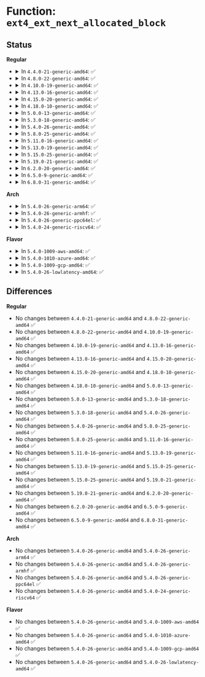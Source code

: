 # Function: <code>ext4_ext_next_allocated_block</code>

## Status
<b>Regular</b>
<ul>
<li>
<details>
<summary>In <code>4.4.0-21-generic-amd64</code>: ✅</summary>

```c
ext4_lblk_t ext4_ext_next_allocated_block(struct ext4_ext_path * path)
```

```json
{
  "name": "ext4_ext_next_allocated_block",
  "collision_type": "Unique Global",
  "inline_type": "No",
  "funcs": [
    {
      "addr": 18446744071581745456,
      "name": "ext4_ext_next_allocated_block",
      "external": true,
      "loc": "fs/ext4/extents.c:1595",
      "file": "fs/ext4/extents.c",
      "inline": "seen, unknown",
      "caller_inline": [],
      "caller_func": [
        "fs/ext4/extents.c:ext4_ext_put_gap_in_cache",
        "fs/ext4/extents.c:get_implied_cluster_alloc",
        "fs/ext4/extents.c:ext4_ext_shift_extents",
        "fs/ext4/extents.c:ext4_ext_map_blocks",
        "fs/ext4/extents.c:ext4_fiemap",
        "fs/ext4/extents.c:ext4_swap_extents",
        "fs/ext4/extents.c:ext4_swap_extents",
        "fs/ext4/extents.c:ext4_swap_extents",
        "fs/ext4/extents.c:ext4_swap_extents",
        "fs/ext4/move_extent.c:ext4_move_extents"
      ]
    }
  ],
  "symbols": [
    {
      "addr": 18446744071581745456,
      "name": "ext4_ext_next_allocated_block",
      "section": ".text",
      "bind": "STB_GLOBAL",
      "size": 158
    }
  ]
}
```
</details>
</li>
<li>
<details>
<summary>In <code>4.8.0-22-generic-amd64</code>: ✅</summary>

```c
ext4_lblk_t ext4_ext_next_allocated_block(struct ext4_ext_path * path)
```

```json
{
  "name": "ext4_ext_next_allocated_block",
  "collision_type": "Unique Global",
  "inline_type": "No",
  "funcs": [
    {
      "addr": 18446744071581940416,
      "name": "ext4_ext_next_allocated_block",
      "external": true,
      "loc": "fs/ext4/extents.c:1601",
      "file": "fs/ext4/extents.c",
      "inline": "seen, unknown",
      "caller_inline": [],
      "caller_func": [
        "fs/ext4/extents.c:ext4_swap_extents",
        "fs/ext4/extents.c:ext4_swap_extents",
        "fs/ext4/extents.c:ext4_swap_extents",
        "fs/ext4/extents.c:ext4_swap_extents",
        "fs/ext4/extents.c:ext4_ext_shift_extents",
        "fs/ext4/extents.c:ext4_fiemap",
        "fs/ext4/extents.c:ext4_ext_map_blocks",
        "fs/ext4/extents.c:ext4_ext_map_blocks",
        "fs/ext4/extents.c:get_implied_cluster_alloc",
        "fs/ext4/move_extent.c:ext4_move_extents"
      ]
    }
  ],
  "symbols": [
    {
      "addr": 18446744071581940416,
      "name": "ext4_ext_next_allocated_block",
      "section": ".text",
      "bind": "STB_GLOBAL",
      "size": 158
    }
  ]
}
```
</details>
</li>
<li>
<details>
<summary>In <code>4.10.0-19-generic-amd64</code>: ✅</summary>

```c
ext4_lblk_t ext4_ext_next_allocated_block(struct ext4_ext_path * path)
```

```json
{
  "name": "ext4_ext_next_allocated_block",
  "collision_type": "Unique Global",
  "inline_type": "No",
  "funcs": [
    {
      "addr": 18446744071582030448,
      "name": "ext4_ext_next_allocated_block",
      "external": true,
      "loc": "fs/ext4/extents.c:1601",
      "file": "fs/ext4/extents.c",
      "inline": "seen, unknown",
      "caller_inline": [],
      "caller_func": [
        "fs/ext4/extents.c:ext4_swap_extents",
        "fs/ext4/extents.c:ext4_swap_extents",
        "fs/ext4/extents.c:ext4_swap_extents",
        "fs/ext4/extents.c:ext4_swap_extents",
        "fs/ext4/extents.c:ext4_ext_shift_extents",
        "fs/ext4/extents.c:ext4_fiemap",
        "fs/ext4/extents.c:ext4_ext_map_blocks",
        "fs/ext4/extents.c:ext4_ext_map_blocks",
        "fs/ext4/extents.c:get_implied_cluster_alloc",
        "fs/ext4/move_extent.c:ext4_move_extents"
      ]
    }
  ],
  "symbols": [
    {
      "addr": 18446744071582030448,
      "name": "ext4_ext_next_allocated_block",
      "section": ".text",
      "bind": "STB_GLOBAL",
      "size": 158
    }
  ]
}
```
</details>
</li>
<li>
<details>
<summary>In <code>4.13.0-16-generic-amd64</code>: ✅</summary>

```c
ext4_lblk_t ext4_ext_next_allocated_block(struct ext4_ext_path * path)
```

```json
{
  "name": "ext4_ext_next_allocated_block",
  "collision_type": "Unique Global",
  "inline_type": "No",
  "funcs": [
    {
      "addr": 18446744071581892992,
      "name": "ext4_ext_next_allocated_block",
      "external": true,
      "loc": "fs/ext4/extents.c:1601",
      "file": "fs/ext4/extents.c",
      "inline": "seen, unknown",
      "caller_inline": [],
      "caller_func": [
        "fs/ext4/extents.c:ext4_swap_extents",
        "fs/ext4/extents.c:ext4_swap_extents",
        "fs/ext4/extents.c:ext4_swap_extents",
        "fs/ext4/extents.c:ext4_swap_extents",
        "fs/ext4/extents.c:ext4_ext_shift_extents",
        "fs/ext4/extents.c:ext4_fiemap",
        "fs/ext4/extents.c:ext4_ext_map_blocks",
        "fs/ext4/extents.c:ext4_ext_map_blocks",
        "fs/ext4/extents.c:get_implied_cluster_alloc",
        "fs/ext4/move_extent.c:ext4_move_extents"
      ]
    }
  ],
  "symbols": [
    {
      "addr": 18446744071581892992,
      "name": "ext4_ext_next_allocated_block",
      "section": ".text",
      "bind": "STB_GLOBAL",
      "size": 148
    }
  ]
}
```
</details>
</li>
<li>
<details>
<summary>In <code>4.15.0-20-generic-amd64</code>: ✅</summary>

```c
ext4_lblk_t ext4_ext_next_allocated_block(struct ext4_ext_path * path)
```

```json
{
  "name": "ext4_ext_next_allocated_block",
  "collision_type": "Unique Global",
  "inline_type": "No",
  "funcs": [
    {
      "addr": 18446744071582043168,
      "name": "ext4_ext_next_allocated_block",
      "external": true,
      "loc": "fs/ext4/extents.c:1601",
      "file": "fs/ext4/extents.c",
      "inline": "seen, unknown",
      "caller_inline": [],
      "caller_func": [
        "fs/ext4/extents.c:ext4_swap_extents",
        "fs/ext4/extents.c:ext4_swap_extents",
        "fs/ext4/extents.c:ext4_swap_extents",
        "fs/ext4/extents.c:ext4_swap_extents",
        "fs/ext4/extents.c:ext4_ext_shift_extents",
        "fs/ext4/extents.c:ext4_fiemap",
        "fs/ext4/extents.c:ext4_ext_map_blocks",
        "fs/ext4/extents.c:ext4_ext_map_blocks",
        "fs/ext4/extents.c:get_implied_cluster_alloc",
        "fs/ext4/move_extent.c:ext4_move_extents"
      ]
    }
  ],
  "symbols": [
    {
      "addr": 18446744071582043168,
      "name": "ext4_ext_next_allocated_block",
      "section": ".text",
      "bind": "STB_GLOBAL",
      "size": 146
    }
  ]
}
```
</details>
</li>
<li>
<details>
<summary>In <code>4.18.0-10-generic-amd64</code>: ✅</summary>

```c
ext4_lblk_t ext4_ext_next_allocated_block(struct ext4_ext_path * path)
```

```json
{
  "name": "ext4_ext_next_allocated_block",
  "collision_type": "Unique Global",
  "inline_type": "No",
  "funcs": [
    {
      "addr": 18446744071582236192,
      "name": "ext4_ext_next_allocated_block",
      "external": true,
      "loc": "fs/ext4/extents.c:1595",
      "file": "fs/ext4/extents.c",
      "inline": "seen, unknown",
      "caller_inline": [],
      "caller_func": [
        "fs/ext4/extents.c:ext4_swap_extents",
        "fs/ext4/extents.c:ext4_swap_extents",
        "fs/ext4/extents.c:ext4_swap_extents",
        "fs/ext4/extents.c:ext4_swap_extents",
        "fs/ext4/extents.c:ext4_ext_shift_extents",
        "fs/ext4/extents.c:ext4_fiemap",
        "fs/ext4/extents.c:ext4_ext_map_blocks",
        "fs/ext4/extents.c:ext4_ext_map_blocks",
        "fs/ext4/extents.c:get_implied_cluster_alloc",
        "fs/ext4/move_extent.c:ext4_move_extents"
      ]
    }
  ],
  "symbols": [
    {
      "addr": 18446744071582236192,
      "name": "ext4_ext_next_allocated_block",
      "section": ".text",
      "bind": "STB_GLOBAL",
      "size": 151
    }
  ]
}
```
</details>
</li>
<li>
<details>
<summary>In <code>5.0.0-13-generic-amd64</code>: ✅</summary>

```c
ext4_lblk_t ext4_ext_next_allocated_block(struct ext4_ext_path * path)
```

```json
{
  "name": "ext4_ext_next_allocated_block",
  "collision_type": "Unique Global",
  "inline_type": "No",
  "funcs": [
    {
      "addr": 18446744071582332112,
      "name": "ext4_ext_next_allocated_block",
      "external": true,
      "loc": "fs/ext4/extents.c:1595",
      "file": "fs/ext4/extents.c",
      "inline": "seen, unknown",
      "caller_inline": [],
      "caller_func": [
        "fs/ext4/extents.c:ext4_clu_mapped",
        "fs/ext4/extents.c:ext4_swap_extents",
        "fs/ext4/extents.c:ext4_swap_extents",
        "fs/ext4/extents.c:ext4_swap_extents",
        "fs/ext4/extents.c:ext4_swap_extents",
        "fs/ext4/extents.c:ext4_ext_shift_extents",
        "fs/ext4/extents.c:ext4_fiemap",
        "fs/ext4/extents.c:ext4_ext_map_blocks",
        "fs/ext4/extents.c:ext4_ext_map_blocks",
        "fs/ext4/extents.c:get_implied_cluster_alloc",
        "fs/ext4/move_extent.c:ext4_move_extents"
      ]
    }
  ],
  "symbols": [
    {
      "addr": 18446744071582332112,
      "name": "ext4_ext_next_allocated_block",
      "section": ".text",
      "bind": "STB_GLOBAL",
      "size": 151
    }
  ]
}
```
</details>
</li>
<li>
<details>
<summary>In <code>5.3.0-18-generic-amd64</code>: ✅</summary>

```c
ext4_lblk_t ext4_ext_next_allocated_block(struct ext4_ext_path * path)
```

```json
{
  "name": "ext4_ext_next_allocated_block",
  "collision_type": "Unique Global",
  "inline_type": "No",
  "funcs": [
    {
      "addr": 18446744071582501872,
      "name": "ext4_ext_next_allocated_block",
      "external": true,
      "loc": "fs/ext4/extents.c:1612",
      "file": "fs/ext4/extents.c",
      "inline": "seen, unknown",
      "caller_inline": [],
      "caller_func": [
        "fs/ext4/extents.c:ext4_clu_mapped",
        "fs/ext4/extents.c:ext4_swap_extents",
        "fs/ext4/extents.c:ext4_swap_extents",
        "fs/ext4/extents.c:ext4_swap_extents",
        "fs/ext4/extents.c:ext4_swap_extents",
        "fs/ext4/extents.c:ext4_ext_shift_extents",
        "fs/ext4/extents.c:ext4_ext_map_blocks",
        "fs/ext4/extents.c:ext4_ext_map_blocks",
        "fs/ext4/extents.c:get_implied_cluster_alloc",
        "fs/ext4/extents.c:ext4_fill_fiemap_extents",
        "fs/ext4/move_extent.c:ext4_move_extents"
      ]
    }
  ],
  "symbols": [
    {
      "addr": 18446744071582501872,
      "name": "ext4_ext_next_allocated_block",
      "section": ".text",
      "bind": "STB_GLOBAL",
      "size": 150
    }
  ]
}
```
</details>
</li>
<li>
<details>
<summary>In <code>5.4.0-26-generic-amd64</code>: ✅</summary>

```c
ext4_lblk_t ext4_ext_next_allocated_block(struct ext4_ext_path * path)
```

```json
{
  "name": "ext4_ext_next_allocated_block",
  "collision_type": "Unique Global",
  "inline_type": "No",
  "funcs": [
    {
      "addr": 18446744071582601968,
      "name": "ext4_ext_next_allocated_block",
      "external": true,
      "loc": "fs/ext4/extents.c:1612",
      "file": "fs/ext4/extents.c",
      "inline": "seen, unknown",
      "caller_inline": [],
      "caller_func": [
        "fs/ext4/extents.c:ext4_clu_mapped",
        "fs/ext4/extents.c:ext4_swap_extents",
        "fs/ext4/extents.c:ext4_swap_extents",
        "fs/ext4/extents.c:ext4_swap_extents",
        "fs/ext4/extents.c:ext4_swap_extents",
        "fs/ext4/extents.c:ext4_ext_shift_extents",
        "fs/ext4/extents.c:ext4_ext_map_blocks",
        "fs/ext4/extents.c:ext4_ext_map_blocks",
        "fs/ext4/extents.c:get_implied_cluster_alloc",
        "fs/ext4/extents.c:ext4_fill_fiemap_extents",
        "fs/ext4/move_extent.c:ext4_move_extents"
      ]
    }
  ],
  "symbols": [
    {
      "addr": 18446744071582601968,
      "name": "ext4_ext_next_allocated_block",
      "section": ".text",
      "bind": "STB_GLOBAL",
      "size": 150
    }
  ]
}
```
</details>
</li>
<li>
<details>
<summary>In <code>5.8.0-25-generic-amd64</code>: ✅</summary>

```c
ext4_lblk_t ext4_ext_next_allocated_block(struct ext4_ext_path * path)
```

```json
{
  "name": "ext4_ext_next_allocated_block",
  "collision_type": "Unique Global",
  "inline_type": "No",
  "funcs": [
    {
      "addr": 18446744071582912816,
      "name": "ext4_ext_next_allocated_block",
      "external": true,
      "loc": "fs/ext4/extents.c:1593",
      "file": "fs/ext4/extents.c",
      "inline": "seen, unknown",
      "caller_inline": [],
      "caller_func": [
        "fs/ext4/extents.c:ext4_clu_mapped",
        "fs/ext4/extents.c:ext4_swap_extents",
        "fs/ext4/extents.c:ext4_swap_extents",
        "fs/ext4/extents.c:ext4_swap_extents",
        "fs/ext4/extents.c:ext4_swap_extents",
        "fs/ext4/extents.c:ext4_ext_shift_extents",
        "fs/ext4/extents.c:ext4_ext_map_blocks",
        "fs/ext4/extents.c:ext4_ext_determine_hole",
        "fs/ext4/move_extent.c:ext4_move_extents"
      ]
    }
  ],
  "symbols": [
    {
      "addr": 18446744071582912816,
      "name": "ext4_ext_next_allocated_block",
      "section": ".text",
      "bind": "STB_GLOBAL",
      "size": 150
    }
  ]
}
```
</details>
</li>
<li>
<details>
<summary>In <code>5.11.0-16-generic-amd64</code>: ✅</summary>

```c
ext4_lblk_t ext4_ext_next_allocated_block(struct ext4_ext_path * path)
```

```json
{
  "name": "ext4_ext_next_allocated_block",
  "collision_type": "Unique Global",
  "inline_type": "No",
  "funcs": [
    {
      "addr": 18446744071582984640,
      "name": "ext4_ext_next_allocated_block",
      "external": true,
      "loc": "fs/ext4/extents.c:1592",
      "file": "fs/ext4/extents.c",
      "inline": "seen, unknown",
      "caller_inline": [],
      "caller_func": [
        "fs/ext4/extents.c:ext4_clu_mapped",
        "fs/ext4/extents.c:ext4_swap_extents",
        "fs/ext4/extents.c:ext4_swap_extents",
        "fs/ext4/extents.c:ext4_swap_extents",
        "fs/ext4/extents.c:ext4_swap_extents",
        "fs/ext4/extents.c:ext4_ext_shift_extents",
        "fs/ext4/extents.c:ext4_ext_map_blocks",
        "fs/ext4/extents.c:ext4_ext_determine_hole",
        "fs/ext4/move_extent.c:ext4_move_extents"
      ]
    }
  ],
  "symbols": [
    {
      "addr": 18446744071582984640,
      "name": "ext4_ext_next_allocated_block",
      "section": ".text",
      "bind": "STB_GLOBAL",
      "size": 150
    }
  ]
}
```
</details>
</li>
<li>
<details>
<summary>In <code>5.13.0-19-generic-amd64</code>: ✅</summary>

```c
ext4_lblk_t ext4_ext_next_allocated_block(struct ext4_ext_path * path)
```

```json
{
  "name": "ext4_ext_next_allocated_block",
  "collision_type": "Unique Global",
  "inline_type": "No",
  "funcs": [
    {
      "addr": 18446744071583010064,
      "name": "ext4_ext_next_allocated_block",
      "external": true,
      "loc": "fs/ext4/extents.c:1595",
      "file": "fs/ext4/extents.c",
      "inline": "seen, unknown",
      "caller_inline": [],
      "caller_func": [
        "fs/ext4/extents.c:ext4_clu_mapped",
        "fs/ext4/extents.c:ext4_swap_extents",
        "fs/ext4/extents.c:ext4_swap_extents",
        "fs/ext4/extents.c:ext4_swap_extents",
        "fs/ext4/extents.c:ext4_swap_extents",
        "fs/ext4/extents.c:ext4_ext_shift_extents",
        "fs/ext4/extents.c:ext4_ext_map_blocks",
        "fs/ext4/extents.c:ext4_ext_map_blocks",
        "fs/ext4/move_extent.c:ext4_move_extents"
      ]
    }
  ],
  "symbols": [
    {
      "addr": 18446744071583010064,
      "name": "ext4_ext_next_allocated_block",
      "section": ".text",
      "bind": "STB_GLOBAL",
      "size": 150
    }
  ]
}
```
</details>
</li>
<li>
<details>
<summary>In <code>5.15.0-25-generic-amd64</code>: ✅</summary>

```c
ext4_lblk_t ext4_ext_next_allocated_block(struct ext4_ext_path * path)
```

```json
{
  "name": "ext4_ext_next_allocated_block",
  "collision_type": "Unique Global",
  "inline_type": "No",
  "funcs": [
    {
      "addr": 18446744071583347104,
      "name": "ext4_ext_next_allocated_block",
      "external": true,
      "loc": "fs/ext4/extents.c:1633",
      "file": "fs/ext4/extents.c",
      "inline": "seen, unknown",
      "caller_inline": [],
      "caller_func": [
        "fs/ext4/extents.c:ext4_clu_mapped",
        "fs/ext4/extents.c:ext4_swap_extents",
        "fs/ext4/extents.c:ext4_swap_extents",
        "fs/ext4/extents.c:ext4_swap_extents",
        "fs/ext4/extents.c:ext4_swap_extents",
        "fs/ext4/extents.c:ext4_ext_shift_extents",
        "fs/ext4/extents.c:ext4_ext_map_blocks",
        "fs/ext4/extents.c:ext4_ext_map_blocks",
        "fs/ext4/move_extent.c:ext4_move_extents"
      ]
    }
  ],
  "symbols": [
    {
      "addr": 18446744071583347104,
      "name": "ext4_ext_next_allocated_block",
      "section": ".text",
      "bind": "STB_GLOBAL",
      "size": 150
    }
  ]
}
```
</details>
</li>
<li>
<details>
<summary>In <code>5.19.0-21-generic-amd64</code>: ✅</summary>

```c
ext4_lblk_t ext4_ext_next_allocated_block(struct ext4_ext_path * path)
```

```json
{
  "name": "ext4_ext_next_allocated_block",
  "collision_type": "Unique Global",
  "inline_type": "No",
  "funcs": [
    {
      "addr": 18446744071583857072,
      "name": "ext4_ext_next_allocated_block",
      "external": true,
      "loc": "fs/ext4/extents.c:1634",
      "file": "fs/ext4/extents.c",
      "inline": "seen, unknown",
      "caller_inline": [],
      "caller_func": [
        "fs/ext4/extents.c:ext4_clu_mapped",
        "fs/ext4/extents.c:ext4_swap_extents",
        "fs/ext4/extents.c:ext4_swap_extents",
        "fs/ext4/extents.c:ext4_swap_extents",
        "fs/ext4/extents.c:ext4_swap_extents",
        "fs/ext4/extents.c:ext4_ext_shift_extents",
        "fs/ext4/extents.c:ext4_ext_map_blocks",
        "fs/ext4/extents.c:ext4_ext_map_blocks",
        "fs/ext4/move_extent.c:ext4_move_extents"
      ]
    }
  ],
  "symbols": [
    {
      "addr": 18446744071583857072,
      "name": "ext4_ext_next_allocated_block",
      "section": ".text",
      "bind": "STB_GLOBAL",
      "size": 199
    }
  ]
}
```
</details>
</li>
<li>
<details>
<summary>In <code>6.2.0-20-generic-amd64</code>: ✅</summary>

```c
ext4_lblk_t ext4_ext_next_allocated_block(struct ext4_ext_path * path)
```

```json
{
  "name": "ext4_ext_next_allocated_block",
  "collision_type": "Unique Global",
  "inline_type": "No",
  "funcs": [
    {
      "addr": 18446744071584481200,
      "name": "ext4_ext_next_allocated_block",
      "external": true,
      "loc": "fs/ext4/extents.c:1642",
      "file": "fs/ext4/extents.c",
      "inline": "seen, unknown",
      "caller_inline": [],
      "caller_func": [
        "fs/ext4/extents.c:ext4_clu_mapped",
        "fs/ext4/extents.c:ext4_swap_extents",
        "fs/ext4/extents.c:ext4_swap_extents",
        "fs/ext4/extents.c:ext4_swap_extents",
        "fs/ext4/extents.c:ext4_swap_extents",
        "fs/ext4/extents.c:ext4_ext_shift_extents",
        "fs/ext4/extents.c:ext4_ext_map_blocks",
        "fs/ext4/extents.c:ext4_ext_map_blocks",
        "fs/ext4/move_extent.c:ext4_move_extents"
      ]
    }
  ],
  "symbols": [
    {
      "addr": 18446744071584481200,
      "name": "ext4_ext_next_allocated_block",
      "section": ".text",
      "bind": "STB_GLOBAL",
      "size": 199
    }
  ]
}
```
</details>
</li>
<li>
<details>
<summary>In <code>6.5.0-9-generic-amd64</code>: ✅</summary>

```c
ext4_lblk_t ext4_ext_next_allocated_block(struct ext4_ext_path * path)
```

```json
{
  "name": "ext4_ext_next_allocated_block",
  "collision_type": "Unique Global",
  "inline_type": "No",
  "funcs": [
    {
      "addr": 18446744071584710032,
      "name": "ext4_ext_next_allocated_block",
      "external": true,
      "loc": "fs/ext4/extents.c:1642",
      "file": "fs/ext4/extents.c",
      "inline": "seen, unknown",
      "caller_inline": [],
      "caller_func": [
        "fs/ext4/extents.c:ext4_clu_mapped",
        "fs/ext4/extents.c:ext4_swap_extents",
        "fs/ext4/extents.c:ext4_swap_extents",
        "fs/ext4/extents.c:ext4_swap_extents",
        "fs/ext4/extents.c:ext4_swap_extents",
        "fs/ext4/extents.c:ext4_ext_shift_extents",
        "fs/ext4/extents.c:ext4_ext_map_blocks",
        "fs/ext4/extents.c:ext4_ext_map_blocks",
        "fs/ext4/move_extent.c:ext4_move_extents"
      ]
    }
  ],
  "symbols": [
    {
      "addr": 18446744071584710032,
      "name": "ext4_ext_next_allocated_block",
      "section": ".text",
      "bind": "STB_GLOBAL",
      "size": 190
    }
  ]
}
```
</details>
</li>
<li>
<details>
<summary>In <code>6.8.0-31-generic-amd64</code>: ✅</summary>

```c
ext4_lblk_t ext4_ext_next_allocated_block(struct ext4_ext_path * path)
```

```json
{
  "name": "ext4_ext_next_allocated_block",
  "collision_type": "Unique Global",
  "inline_type": "No",
  "funcs": [
    {
      "addr": 18446744071584942656,
      "name": "ext4_ext_next_allocated_block",
      "external": true,
      "loc": "fs/ext4/extents.c:1642",
      "file": "fs/ext4/extents.c",
      "inline": "seen, unknown",
      "caller_inline": [],
      "caller_func": [
        "fs/ext4/extents.c:ext4_clu_mapped",
        "fs/ext4/extents.c:ext4_swap_extents",
        "fs/ext4/extents.c:ext4_swap_extents",
        "fs/ext4/extents.c:ext4_ext_shift_extents",
        "fs/ext4/extents.c:ext4_ext_map_blocks",
        "fs/ext4/extents.c:ext4_ext_determine_insert_hole",
        "fs/ext4/move_extent.c:ext4_move_extents"
      ]
    }
  ],
  "symbols": [
    {
      "addr": 18446744071584942656,
      "name": "ext4_ext_next_allocated_block",
      "section": ".text",
      "bind": "STB_GLOBAL",
      "size": 190
    }
  ]
}
```
</details>
</li>
</ul>
<b>Arch</b>
<ul>
<li>
<details>
<summary>In <code>5.4.0-26-generic-arm64</code>: ✅</summary>

```c
ext4_lblk_t ext4_ext_next_allocated_block(struct ext4_ext_path * path)
```

```json
{
  "name": "ext4_ext_next_allocated_block",
  "collision_type": "Unique Global",
  "inline_type": "No",
  "funcs": [
    {
      "addr": 18446603336494252072,
      "name": "ext4_ext_next_allocated_block",
      "external": true,
      "loc": "fs/ext4/extents.c:1612",
      "file": "fs/ext4/extents.c",
      "inline": "seen, unknown",
      "caller_inline": [],
      "caller_func": [
        "fs/ext4/extents.c:ext4_clu_mapped",
        "fs/ext4/extents.c:ext4_swap_extents",
        "fs/ext4/extents.c:ext4_swap_extents",
        "fs/ext4/extents.c:ext4_swap_extents",
        "fs/ext4/extents.c:ext4_swap_extents",
        "fs/ext4/extents.c:ext4_ext_shift_extents",
        "fs/ext4/extents.c:ext4_ext_map_blocks",
        "fs/ext4/extents.c:ext4_ext_map_blocks",
        "fs/ext4/extents.c:get_implied_cluster_alloc",
        "fs/ext4/extents.c:ext4_fill_fiemap_extents",
        "fs/ext4/move_extent.c:ext4_move_extents"
      ]
    }
  ],
  "symbols": [
    {
      "addr": 18446603336494252072,
      "name": "ext4_ext_next_allocated_block",
      "section": ".text",
      "bind": "STB_GLOBAL",
      "size": 196
    }
  ]
}
```
</details>
</li>
<li>
<details>
<summary>In <code>5.4.0-26-generic-armhf</code>: ✅</summary>

```c
ext4_lblk_t ext4_ext_next_allocated_block(struct ext4_ext_path * path)
```

```json
{
  "name": "ext4_ext_next_allocated_block",
  "collision_type": "Unique Global",
  "inline_type": "No",
  "funcs": [
    {
      "addr": 3227684160,
      "name": "ext4_ext_next_allocated_block",
      "external": true,
      "loc": "fs/ext4/extents.c:1612",
      "file": "fs/ext4/extents.c",
      "inline": "seen, unknown",
      "caller_inline": [],
      "caller_func": [
        "fs/ext4/extents.c:ext4_clu_mapped",
        "fs/ext4/extents.c:ext4_swap_extents",
        "fs/ext4/extents.c:ext4_swap_extents",
        "fs/ext4/extents.c:ext4_swap_extents",
        "fs/ext4/extents.c:ext4_swap_extents",
        "fs/ext4/extents.c:ext4_ext_shift_extents",
        "fs/ext4/extents.c:ext4_ext_map_blocks",
        "fs/ext4/extents.c:ext4_ext_map_blocks",
        "fs/ext4/extents.c:get_implied_cluster_alloc",
        "fs/ext4/extents.c:ext4_fill_fiemap_extents",
        "fs/ext4/move_extent.c:ext4_move_extents"
      ]
    }
  ],
  "symbols": [
    {
      "addr": 3227684160,
      "name": "ext4_ext_next_allocated_block",
      "section": ".text",
      "bind": "STB_GLOBAL",
      "size": 164
    }
  ]
}
```
</details>
</li>
<li>
<details>
<summary>In <code>5.4.0-26-generic-ppc64el</code>: ✅</summary>

```c
ext4_lblk_t ext4_ext_next_allocated_block(struct ext4_ext_path * path)
```

```json
{
  "name": "ext4_ext_next_allocated_block",
  "collision_type": "Unique Global",
  "inline_type": "No",
  "funcs": [
    {
      "addr": 13835058055287956192,
      "name": "ext4_ext_next_allocated_block",
      "external": true,
      "loc": "fs/ext4/extents.c:1612",
      "file": "fs/ext4/extents.c",
      "inline": "seen, unknown",
      "caller_inline": [],
      "caller_func": [
        "fs/ext4/extents.c:ext4_clu_mapped",
        "fs/ext4/extents.c:ext4_swap_extents",
        "fs/ext4/extents.c:ext4_swap_extents",
        "fs/ext4/extents.c:ext4_swap_extents",
        "fs/ext4/extents.c:ext4_swap_extents",
        "fs/ext4/extents.c:ext4_ext_shift_extents",
        "fs/ext4/extents.c:ext4_ext_map_blocks",
        "fs/ext4/extents.c:ext4_ext_map_blocks",
        "fs/ext4/extents.c:get_implied_cluster_alloc",
        "fs/ext4/extents.c:ext4_fill_fiemap_extents",
        "fs/ext4/move_extent.c:ext4_move_extents"
      ]
    }
  ],
  "symbols": [
    {
      "addr": 13835058055287956192,
      "name": "ext4_ext_next_allocated_block",
      "section": ".text",
      "bind": "STB_GLOBAL",
      "size": 224
    }
  ]
}
```
</details>
</li>
<li>
<details>
<summary>In <code>5.4.0-24-generic-riscv64</code>: ✅</summary>

```c
ext4_lblk_t ext4_ext_next_allocated_block(struct ext4_ext_path * path)
```

```json
{
  "name": "ext4_ext_next_allocated_block",
  "collision_type": "Unique Global",
  "inline_type": "No",
  "funcs": [
    {
      "addr": 18446743936273702204,
      "name": "ext4_ext_next_allocated_block",
      "external": true,
      "loc": "fs/ext4/extents.c:1612",
      "file": "fs/ext4/extents.c",
      "inline": "seen, unknown",
      "caller_inline": [],
      "caller_func": [
        "fs/ext4/extents.c:ext4_clu_mapped",
        "fs/ext4/extents.c:ext4_swap_extents",
        "fs/ext4/extents.c:ext4_swap_extents",
        "fs/ext4/extents.c:ext4_swap_extents",
        "fs/ext4/extents.c:ext4_swap_extents",
        "fs/ext4/extents.c:ext4_ext_shift_extents",
        "fs/ext4/extents.c:ext4_ext_map_blocks",
        "fs/ext4/extents.c:ext4_ext_map_blocks",
        "fs/ext4/extents.c:get_implied_cluster_alloc",
        "fs/ext4/extents.c:ext4_fill_fiemap_extents",
        "fs/ext4/move_extent.c:ext4_move_extents"
      ]
    }
  ],
  "symbols": [
    {
      "addr": 18446743936273702204,
      "name": "ext4_ext_next_allocated_block",
      "section": ".text",
      "bind": "STB_GLOBAL",
      "size": 170
    }
  ]
}
```
</details>
</li>
</ul>
<b>Flavor</b>
<ul>
<li>
<details>
<summary>In <code>5.4.0-1009-aws-amd64</code>: ✅</summary>

```c
ext4_lblk_t ext4_ext_next_allocated_block(struct ext4_ext_path * path)
```

```json
{
  "name": "ext4_ext_next_allocated_block",
  "collision_type": "Unique Global",
  "inline_type": "No",
  "funcs": [
    {
      "addr": 18446744071582570704,
      "name": "ext4_ext_next_allocated_block",
      "external": true,
      "loc": "fs/ext4/extents.c:1612",
      "file": "fs/ext4/extents.c",
      "inline": "seen, unknown",
      "caller_inline": [],
      "caller_func": [
        "fs/ext4/extents.c:ext4_clu_mapped",
        "fs/ext4/extents.c:ext4_swap_extents",
        "fs/ext4/extents.c:ext4_swap_extents",
        "fs/ext4/extents.c:ext4_swap_extents",
        "fs/ext4/extents.c:ext4_swap_extents",
        "fs/ext4/extents.c:ext4_ext_shift_extents",
        "fs/ext4/extents.c:ext4_ext_map_blocks",
        "fs/ext4/extents.c:ext4_ext_map_blocks",
        "fs/ext4/extents.c:get_implied_cluster_alloc",
        "fs/ext4/extents.c:ext4_fill_fiemap_extents",
        "fs/ext4/move_extent.c:ext4_move_extents"
      ]
    }
  ],
  "symbols": [
    {
      "addr": 18446744071582570704,
      "name": "ext4_ext_next_allocated_block",
      "section": ".text",
      "bind": "STB_GLOBAL",
      "size": 150
    }
  ]
}
```
</details>
</li>
<li>
<details>
<summary>In <code>5.4.0-1010-azure-amd64</code>: ✅</summary>

```c
ext4_lblk_t ext4_ext_next_allocated_block(struct ext4_ext_path * path)
```

```json
{
  "name": "ext4_ext_next_allocated_block",
  "collision_type": "Unique Global",
  "inline_type": "No",
  "funcs": [
    {
      "addr": 18446744071582507872,
      "name": "ext4_ext_next_allocated_block",
      "external": true,
      "loc": "fs/ext4/extents.c:1612",
      "file": "fs/ext4/extents.c",
      "inline": "seen, unknown",
      "caller_inline": [],
      "caller_func": [
        "fs/ext4/extents.c:ext4_clu_mapped",
        "fs/ext4/extents.c:ext4_swap_extents",
        "fs/ext4/extents.c:ext4_swap_extents",
        "fs/ext4/extents.c:ext4_swap_extents",
        "fs/ext4/extents.c:ext4_swap_extents",
        "fs/ext4/extents.c:ext4_ext_shift_extents",
        "fs/ext4/extents.c:ext4_ext_map_blocks",
        "fs/ext4/extents.c:ext4_ext_map_blocks",
        "fs/ext4/extents.c:get_implied_cluster_alloc",
        "fs/ext4/extents.c:ext4_fill_fiemap_extents",
        "fs/ext4/move_extent.c:ext4_move_extents"
      ]
    }
  ],
  "symbols": [
    {
      "addr": 18446744071582507872,
      "name": "ext4_ext_next_allocated_block",
      "section": ".text",
      "bind": "STB_GLOBAL",
      "size": 150
    }
  ]
}
```
</details>
</li>
<li>
<details>
<summary>In <code>5.4.0-1009-gcp-amd64</code>: ✅</summary>

```c
ext4_lblk_t ext4_ext_next_allocated_block(struct ext4_ext_path * path)
```

```json
{
  "name": "ext4_ext_next_allocated_block",
  "collision_type": "Unique Global",
  "inline_type": "No",
  "funcs": [
    {
      "addr": 18446744071582560816,
      "name": "ext4_ext_next_allocated_block",
      "external": true,
      "loc": "fs/ext4/extents.c:1612",
      "file": "fs/ext4/extents.c",
      "inline": "seen, unknown",
      "caller_inline": [],
      "caller_func": [
        "fs/ext4/extents.c:ext4_clu_mapped",
        "fs/ext4/extents.c:ext4_swap_extents",
        "fs/ext4/extents.c:ext4_swap_extents",
        "fs/ext4/extents.c:ext4_swap_extents",
        "fs/ext4/extents.c:ext4_swap_extents",
        "fs/ext4/extents.c:ext4_ext_shift_extents",
        "fs/ext4/extents.c:ext4_ext_map_blocks",
        "fs/ext4/extents.c:ext4_ext_map_blocks",
        "fs/ext4/extents.c:get_implied_cluster_alloc",
        "fs/ext4/extents.c:ext4_fill_fiemap_extents",
        "fs/ext4/move_extent.c:ext4_move_extents"
      ]
    }
  ],
  "symbols": [
    {
      "addr": 18446744071582560816,
      "name": "ext4_ext_next_allocated_block",
      "section": ".text",
      "bind": "STB_GLOBAL",
      "size": 150
    }
  ]
}
```
</details>
</li>
<li>
<details>
<summary>In <code>5.4.0-26-lowlatency-amd64</code>: ✅</summary>

```c
ext4_lblk_t ext4_ext_next_allocated_block(struct ext4_ext_path * path)
```

```json
{
  "name": "ext4_ext_next_allocated_block",
  "collision_type": "Unique Global",
  "inline_type": "No",
  "funcs": [
    {
      "addr": 18446744071582642016,
      "name": "ext4_ext_next_allocated_block",
      "external": true,
      "loc": "fs/ext4/extents.c:1612",
      "file": "fs/ext4/extents.c",
      "inline": "seen, unknown",
      "caller_inline": [],
      "caller_func": [
        "fs/ext4/extents.c:ext4_clu_mapped",
        "fs/ext4/extents.c:ext4_swap_extents",
        "fs/ext4/extents.c:ext4_swap_extents",
        "fs/ext4/extents.c:ext4_swap_extents",
        "fs/ext4/extents.c:ext4_swap_extents",
        "fs/ext4/extents.c:ext4_ext_shift_extents",
        "fs/ext4/extents.c:ext4_ext_map_blocks",
        "fs/ext4/extents.c:ext4_ext_map_blocks",
        "fs/ext4/extents.c:get_implied_cluster_alloc",
        "fs/ext4/extents.c:ext4_fill_fiemap_extents",
        "fs/ext4/move_extent.c:ext4_move_extents"
      ]
    }
  ],
  "symbols": [
    {
      "addr": 18446744071582642016,
      "name": "ext4_ext_next_allocated_block",
      "section": ".text",
      "bind": "STB_GLOBAL",
      "size": 150
    }
  ]
}
```
</details>
</li>
</ul>

## Differences
<b>Regular</b>
<ul>
<li>
No changes between <code>4.4.0-21-generic-amd64</code> and <code>4.8.0-22-generic-amd64</code> ✅
</li>
<li>
No changes between <code>4.8.0-22-generic-amd64</code> and <code>4.10.0-19-generic-amd64</code> ✅
</li>
<li>
No changes between <code>4.10.0-19-generic-amd64</code> and <code>4.13.0-16-generic-amd64</code> ✅
</li>
<li>
No changes between <code>4.13.0-16-generic-amd64</code> and <code>4.15.0-20-generic-amd64</code> ✅
</li>
<li>
No changes between <code>4.15.0-20-generic-amd64</code> and <code>4.18.0-10-generic-amd64</code> ✅
</li>
<li>
No changes between <code>4.18.0-10-generic-amd64</code> and <code>5.0.0-13-generic-amd64</code> ✅
</li>
<li>
No changes between <code>5.0.0-13-generic-amd64</code> and <code>5.3.0-18-generic-amd64</code> ✅
</li>
<li>
No changes between <code>5.3.0-18-generic-amd64</code> and <code>5.4.0-26-generic-amd64</code> ✅
</li>
<li>
No changes between <code>5.4.0-26-generic-amd64</code> and <code>5.8.0-25-generic-amd64</code> ✅
</li>
<li>
No changes between <code>5.8.0-25-generic-amd64</code> and <code>5.11.0-16-generic-amd64</code> ✅
</li>
<li>
No changes between <code>5.11.0-16-generic-amd64</code> and <code>5.13.0-19-generic-amd64</code> ✅
</li>
<li>
No changes between <code>5.13.0-19-generic-amd64</code> and <code>5.15.0-25-generic-amd64</code> ✅
</li>
<li>
No changes between <code>5.15.0-25-generic-amd64</code> and <code>5.19.0-21-generic-amd64</code> ✅
</li>
<li>
No changes between <code>5.19.0-21-generic-amd64</code> and <code>6.2.0-20-generic-amd64</code> ✅
</li>
<li>
No changes between <code>6.2.0-20-generic-amd64</code> and <code>6.5.0-9-generic-amd64</code> ✅
</li>
<li>
No changes between <code>6.5.0-9-generic-amd64</code> and <code>6.8.0-31-generic-amd64</code> ✅
</li>
</ul>
<b>Arch</b>
<ul>
<li>
No changes between <code>5.4.0-26-generic-amd64</code> and <code>5.4.0-26-generic-arm64</code> ✅
</li>
<li>
No changes between <code>5.4.0-26-generic-amd64</code> and <code>5.4.0-26-generic-armhf</code> ✅
</li>
<li>
No changes between <code>5.4.0-26-generic-amd64</code> and <code>5.4.0-26-generic-ppc64el</code> ✅
</li>
<li>
No changes between <code>5.4.0-26-generic-amd64</code> and <code>5.4.0-24-generic-riscv64</code> ✅
</li>
</ul>
<b>Flavor</b>
<ul>
<li>
No changes between <code>5.4.0-26-generic-amd64</code> and <code>5.4.0-1009-aws-amd64</code> ✅
</li>
<li>
No changes between <code>5.4.0-26-generic-amd64</code> and <code>5.4.0-1010-azure-amd64</code> ✅
</li>
<li>
No changes between <code>5.4.0-26-generic-amd64</code> and <code>5.4.0-1009-gcp-amd64</code> ✅
</li>
<li>
No changes between <code>5.4.0-26-generic-amd64</code> and <code>5.4.0-26-lowlatency-amd64</code> ✅
</li>
</ul>
